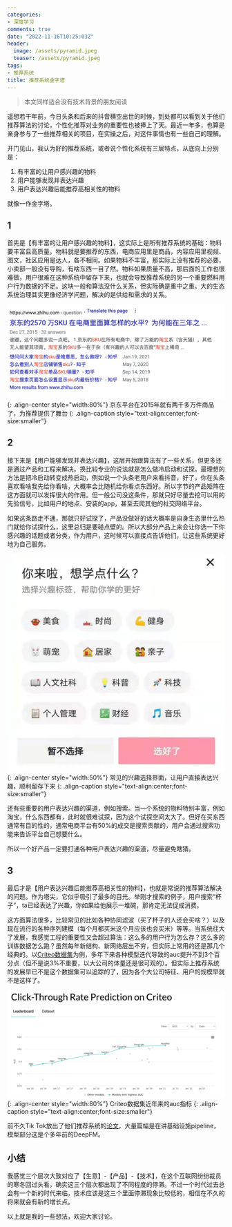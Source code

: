 ```yaml
---
categories:
- 深度学习
comments: true
date: "2022-11-16T10:25:03Z"
header:
  image: /assets/pyramid.jpeg
  teaser: /assets/pyramid.jpeg
tags:
- 推荐系统
title: 推荐系统金字塔
---
```


>本文同样适合没有技术背景的朋友阅读

遥想若干年前，今日头条和后来的抖音横空出世的时候，到处都可以看到关于他们推荐算法的讨论，个性化推荐对业务的重要性也被捧上了天。最近一年多，也算是亲身参与了一些推荐相关的项目，在实操之后，对这件事情也有一些自己的理解。

开门见山，我认为好的推荐系统，或者说个性化系统有三层特点，从底向上分别是：

1. 有丰富的让用户感兴趣的物料
2. 用户能够发现并表达兴趣
3. 用户表达兴趣后能推荐高相关性的物料

就像一作金字塔。

## 1

首先是【有丰富的让用户感兴趣的物料】，这实际上是所有推荐系统的基础：物料要丰富且高质量。物料就是要推荐的东西，电商应用里是商品，内容应用里视频、图文，社区应用是达人，各不相同。如果物料不丰富，那实际上没有推荐的必要，小卖部一般没有导购，有啥东西一目了然。物料如果质量不高，那后面的工作也很难做，用户很难在这种系统中留存下来，也就会导致推荐系统的另一个重要燃料用户行为数据的不足。这块一般和算法没什么关系，但实际确是重中之重。大的生态系统治理其实更像经济学问题，解决的是供给和需求的关系。

![京东平台在2015年就有两千多万件商品了，为推荐提供了舞台](/assets/jdsku.png){: .align-center style="width:80%"}
京东平台在2015年就有两千多万件商品了，为推荐提供了舞台
{: .align-caption style="text-align:center;font-size:smaller"}

## 2

接下来是【用户能够发现并表达兴趣】，这层开始跟算法有了一些关系，但更多还是通过产品和工程来解决。换比较专业的说法就是怎么做冷启动和试探。最理想的方法是把冷启动转变成热启动，例如说一个头条老用户来看抖音，好了，你在头条喜欢看啥我先给你看啥，大概率会比随机给你看点东西好。所以字节的产品矩阵在这方面就可以发挥很大的作用。但一般公司没这条件，那就只好尽量去挖可以用的先验信号，比如用户的地点、安装的app，甚至去爬其他的社交网络平台。

如果这条路走不通，那就只好试探了，产品没做好的话大概率是自身生态里什么热门就给你试探什么，这里总归是要碰点壁的。所以大部分产品上来会让你选一下你感兴趣的话题或者分类，作为用户，这时候可以直接点告诉他们，让这些系统更好地为自己服务。

![常见的兴趣选择界面，让用户直接表达兴趣，顺利留存下来](/assets/sel_interest.png){: .align-center style="width:50%"}
常见的兴趣选择界面，让用户直接表达兴趣，顺利留存下来
{: .align-caption style="text-align:center;font-size:smaller"}

还有些重要的用户表达兴趣的渠道，例如搜索。当一个系统的物料特别丰富，例如淘宝，什么东西都有，此时就很难试探，因为这个试探空间太大了。但好在买东西通常有目的性的，通常电商平台有50%的成交是搜索贡献的，用户会通过搜索功能来告诉平台自己想要什么。

所以一个好产品一定要打通各种用户表达兴趣的渠道，尽量避免瞎猜。

## 3
最后才是【用户表达兴趣后能推荐高相关性的物料】，也就是常说的推荐算法解决的问题。作为塔尖，它似乎吸引了最多的目光。举刚才搜索的例子，用户搜索“杯子”，ta已经表达了兴趣，你如果给他展示一堆碗，那肯定无法促成消费。

这方面算法很多，比较常见的比如各种协同滤波（买了杯子的人还会买啥？）以及现在流行的各种序列建模（每个月都买米这个月应该也会买米）等等。当系统往大了发展，我感觉工程的重要性又会超过算法：这么多的用户行为怎么存？这么多的训练数据怎么跑？虽然每年新结构、新网络层出不穷，但实际上常用的还是那几个经典的。以[Criteo数据集](https://paperswithcode.com/sota/click-through-rate-prediction-on-criteo "Criteo数据集AUC进化表")为例，多年下来各种模型迭代导致的auc提升不到3个百分点（但不是说3%不重要，以大公司的体量还是很可观的）。但实际上推荐系统的发展早已不是这个数据集可以追踪的了，因为各个大公司特征、用户的规模早就不是这样了。

![Criteo数据集近年来的auc指标](/assets/criteo.png){: .align-center style="width:80%"}
Criteo数据集近年来的auc指标
{: .align-caption style="text-align:center;font-size:smaller"}

前不久Tik Tok放出了他们推荐系统的[论文](https://arxiv.org/pdf/2209.07663.pdf "Tiktok推荐系统")，大量篇幅是在讲基础设施pipeline，模型部分这是个多年前的DeepFM。

## 小结
我感觉三个层次大致对应了【生意】-【产品】-【技术】，在这个互联网纷纷裁员的寒冬回过头看，确实这三个层次都出现了不同程度的停滞。不过一个时代过去总会有一个新的时代来临，技术应该是这三个里面停滞现象比较低的，相信在不久的将来就会有新的增长点。

以上就是我的一些想法，欢迎大家讨论。

